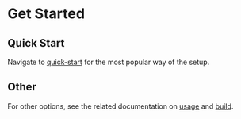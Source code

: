 # Get Started

## Quick Start

Navigate to [quick-start](../quick-start.md) for the most popular way of the setup.

## Other

For other options, see the related documentation on [usage](./usage) and [build](./build-ldflags).
